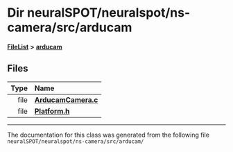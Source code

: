 

# Dir neuralSPOT/neuralspot/ns-camera/src/arducam



[**FileList**](files.md) **>** [**arducam**](dir_42188ad7aa97eaa796727a73223a8863.md)












## Files

| Type | Name |
| ---: | :--- |
| file | [**ArducamCamera.c**](_arducam_camera_8c.md) <br> |
| file | [**Platform.h**](_platform_8h.md) <br> |



























































------------------------------
The documentation for this class was generated from the following file `neuralSPOT/neuralspot/ns-camera/src/arducam/`

